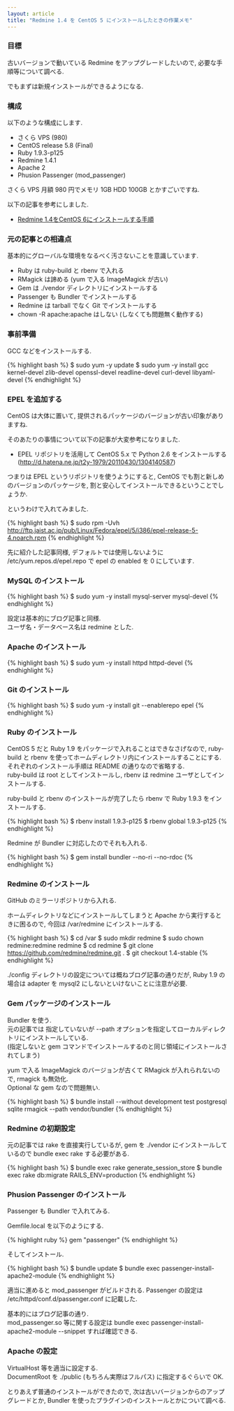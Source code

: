 ```yaml
---
layout: article
title: "Redmine 1.4 を CentOS 5 にインストールしたときの作業メモ"
---
```

### 目標

古いバージョンで動いている Redmine をアップグレードしたいので, 必要な手順等について調べる.

でもまずは新規インストールができるようになる.

### 構成

以下のような構成にします.

- さくら VPS (980)
- CentOS release 5.8 (Final)
- Ruby 1.9.3-p125
- Redmine 1.4.1
- Apache 2
- Phusion Passenger (mod_passenger)

さくら VPS 月額 980 円でメモリ 1GB HDD 100GB とかすごいですね.

以下の記事を参考にしました.

- [Redmine 1.4をCentOS 6にインストールする手順](http://blog.redmine.jp/articles/redmine-1_4-installation_centos/)

### 元の記事との相違点

基本的にグローバルな環境をなるべく汚さないことを意識しています.

- Ruby は ruby-build と rbenv で入れる
- RMagick は諦める (yum で入る ImageMagick が古い)
- Gem は ./vendor ディレクトリにインストールする
- Passenger も Bundler でインストールする
- Redmine は tarball でなく Git でインストールする
- chown -R apache:apache はしない (しなくても問題無く動作する)

### 事前準備

GCC などをインストールする.

{% highlight bash %}
$ sudo yum -y update
$ sudo yum -y install gcc kernel-devel zlib-devel openssl-devel readline-devel curl-devel libyaml-devel
{% endhighlight %}

### EPEL を追加する

CentOS は大体に置いて, 提供されるパッケージのバージョンが古い印象がありますね.

そのあたりの事情について以下の記事が大変参考になりました.

- EPEL リポジトリを活用して CentOS 5.x で Python 2.6 をインストールする (http://d.hatena.ne.jp/t2y-1979/20110430/1304140587)

つまりは EPEL というリポジトリを使うようにすると, CentOS でも割と新しめのバージョンのパッケージを, 割と安心してインストールできるということでしょうか.

というわけで入れてみました.

{% highlight bash %}
$ sudo rpm -Uvh http://ftp.jaist.ac.jp/pub/Linux/Fedora/epel/5/i386/epel-release-5-4.noarch.rpm
{% endhighlight %}

先に紹介した記事同様, デフォルトでは使用しないように /etc/yum.repos.d/epel.repo で epel の enabled を 0 にしています.

### MySQL のインストール

{% highlight bash %}
$ sudo yum -y install mysql-server mysql-devel
{% endhighlight %}

設定は基本的にブログ記事と同様.  
ユーザ名・データベース名は redmine とした.

### Apache のインストール

{% highlight bash %}
$ sudo yum -y install httpd httpd-devel
{% endhighlight %}

### Git のインストール

{% highlight bash %}
$ sudo yum -y install git --enablerepo epel
{% endhighlight %}

### Ruby のインストール

CentOS 5 だと Ruby 1.9 をパッケージで入れることはできなさげなので, ruby-build と rbenv を使ってホームディレクトリ内にインストールすることにする.  
それぞれのインストール手順は README の通りなので省略する.  
ruby-build は root としてインストールし, rbenv は redmine ユーザとしてインストールする.

ruby-build と rbenv のインストールが完了したら rbenv で Ruby 1.9.3 をインストールする.

{% highlight bash %}
$ rbenv install 1.9.3-p125
$ rbenv global 1.9.3-p125
{% endhighlight %}

Redmine が Bundler に対応したのでそれも入れる.

{% highlight bash %}
$ gem install bundler --no-ri --no-rdoc
{% endhighlight %}

### Redmine のインストール

GitHub のミラーリポジトリから入れる.

ホームディレクトリなどにインストールしてしまうと Apache から実行するときに困るので, 今回は /var/redmine にインストールする.

{% highlight bash %}
$ cd /var
$ sudo mkdir redmine
$ sudo chown redmine:redmine redmine
$ cd redmine
$ git clone https://github.com/redmine/redmine.git .
$ git checkout 1.4-stable
{% endhighlight %}

./config ディレクトリの設定については概ねブログ記事の通りだが, Ruby 1.9 の場合は adapter を mysql2 にしないといけないことに注意が必要.

### Gem パッケージのインストール

Bundler を使う.  
元の記事では 指定していないが --path オプションを指定してローカルディレクトリにインストールしている.  
(指定しないと gem コマンドでインストールするのと同じ領域にインストールされてしまう)

yum で入る ImageMagick のバージョンが古くて RMagick が入れられないので, rmagick も無効化.  
Optional な gem なので問題無い.

{% highlight bash %}
$ bundle install --without development test postgresql sqlite rmagick --path vendor/bundler
{% endhighlight %}

### Redmine の初期設定

元の記事では rake を直接実行しているが, gem を ./vendor にインストールしているので bundle exec rake する必要がある.

{% highlight bash %}
$ bundle exec rake generate_session_store
$ bundle exec rake db:migrate RAILS_ENV=production
{% endhighlight %}

### Phusion Passenger のインストール

Passenger も Bundler で入れてみる.

Gemfile.local を以下のようにする.

{% highlight ruby %}
gem "passenger"
{% endhighlight %}

そしてインストール.

{% highlight bash %}
$ bundle update
$ bundle exec passenger-install-apache2-module
{% endhighlight %}

適当に進めると mod_passenger がビルドされる.
Passenger の設定は /etc/httpd/conf.d/passenger.conf に記載した.

基本的にはブログ記事の通り.  
mod_passenger.so 等に関する設定は bundle exec passenger-install-apache2-module --snippet すれば確認できる.

### Apache の設定

VirtualHost 等を適当に設定する.  
DocumentRoot を ./public (もちろん実際はフルパス) に指定するぐらいで OK.

とりあえず普通のインストールができたので, 次は古いバージョンからのアップグレードとか, Bundler を使ったプラグインのインストールとかについて調べる.
